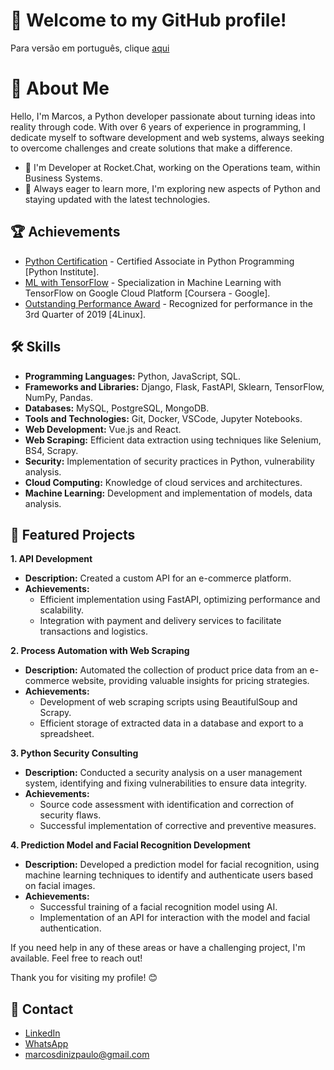 # 👋 Welcome to my GitHub profile!

Para versão em português, clique [aqui](https://github.com/mdiniz97/mdiniz97/blob/master/README-pt.md)

# 🚀 About Me
Hello, I'm Marcos, a Python developer passionate about turning ideas into reality through code. With over 6 years of experience in programming, I dedicate myself to software development and web systems, always seeking to overcome challenges and create solutions that make a difference.

- 🔭 I'm Developer at Rocket.Chat, working on the Operations team, within Business Systems.
- 🌱 Always eager to learn more, I'm exploring new aspects of Python and staying updated with the latest technologies.

## 🏆 Achievements

- [Python Certification](https://linkedin.com/in/mdiniz97) - Certified Associate in Python Programming [Python Institute].
- [ML with TensorFlow](https://linkedin.com/in/mdiniz97) - Specialization in Machine Learning with TensorFlow on Google Cloud Platform [Coursera - Google].
- [Outstanding Performance Award](https://linkedin.com/in/mdiniz97) - Recognized for performance in the 3rd Quarter of 2019 [4Linux].

## 🛠️ Skills

- **Programming Languages:** Python, JavaScript, SQL.
- **Frameworks and Libraries:** Django, Flask, FastAPI, Sklearn, TensorFlow, NumPy, Pandas.
- **Databases:** MySQL, PostgreSQL, MongoDB.
- **Tools and Technologies:** Git, Docker, VSCode, Jupyter Notebooks.
- **Web Development:** Vue.js and React.
- **Web Scraping:** Efficient data extraction using techniques like Selenium, BS4, Scrapy.
- **Security:** Implementation of security practices in Python, vulnerability analysis.
- **Cloud Computing:** Knowledge of cloud services and architectures.
- **Machine Learning:** Development and implementation of models, data analysis.

## 🌟 Featured Projects

**1. API Development**
   - **Description:** Created a custom API for an e-commerce platform.
   - **Achievements:**
     - Efficient implementation using FastAPI, optimizing performance and scalability.
     - Integration with payment and delivery services to facilitate transactions and logistics.

**2. Process Automation with Web Scraping**
   - **Description:** Automated the collection of product price data from an e-commerce website, providing valuable insights for pricing strategies.
   - **Achievements:**
     - Development of web scraping scripts using BeautifulSoup and Scrapy.
     - Efficient storage of extracted data in a database and export to a spreadsheet.

**3. Python Security Consulting**
   - **Description:** Conducted a security analysis on a user management system, identifying and fixing vulnerabilities to ensure data integrity.
   - **Achievements:**
     - Source code assessment with identification and correction of security flaws.
     - Successful implementation of corrective and preventive measures.

**4. Prediction Model and Facial Recognition Development**
   - **Description:** Developed a prediction model for facial recognition, using machine learning techniques to identify and authenticate users based on facial images.
   - **Achievements:**
     - Successful training of a facial recognition model using AI.
     - Implementation of an API for interaction with the model and facial authentication.

If you need help in any of these areas or have a challenging project, I'm available. Feel free to reach out!

Thank you for visiting my profile! 😊

## 📱 Contact

- [LinkedIn](https://linkedin.com/in/mdiniz97)
- [WhatsApp](https://wa.me/5561985555572)
- [marcosdinizpaulo@gmail.com](mailto:marcosdinizpaulo@gmail.com)
